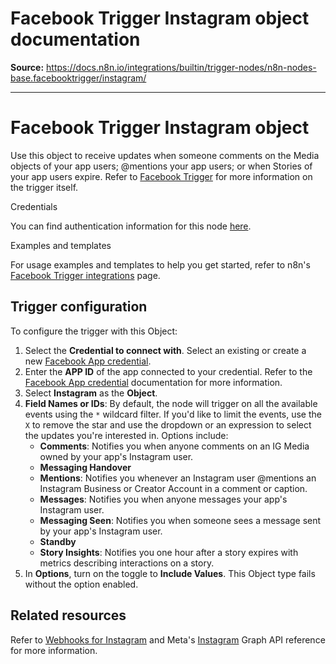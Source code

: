 # Facebook Trigger Instagram object documentation

**Source:** https://docs.n8n.io/integrations/builtin/trigger-nodes/n8n-nodes-base.facebooktrigger/instagram/

---

# Facebook Trigger Instagram object

Use this object to receive updates when someone comments on the Media objects of your app users; @mentions your app users; or when Stories of your app users expire. Refer to [Facebook Trigger](../) for more information on the trigger itself.

Credentials

You can find authentication information for this node [here](../../../credentials/facebookapp/).

Examples and templates

For usage examples and templates to help you get started, refer to n8n's [Facebook Trigger integrations](https://n8n.io/integrations/facebook-trigger/) page.

## Trigger configuration

To configure the trigger with this Object:

1. Select the **Credential to connect with**. Select an existing or create a new [Facebook App credential](../../../credentials/facebookapp/).
2. Enter the **APP ID** of the app connected to your credential. Refer to the [Facebook App credential](../../../credentials/facebookapp/) documentation for more information.
3. Select **Instagram** as the **Object**.
4. **Field Names or IDs**: By default, the node will trigger on all the available events using the `*` wildcard filter. If you'd like to limit the events, use the `X` to remove the star and use the dropdown or an expression to select the updates you're interested in. Options include:
   - **Comments**: Notifies you when anyone comments on an IG Media owned by your app's Instagram user.
   - **Messaging Handover**
   - **Mentions**: Notifies you whenever an Instagram user @mentions an Instagram Business or Creator Account in a comment or caption.
   - **Messages**: Notifies you when anyone messages your app's Instagram user.
   - **Messaging Seen**: Notifies you when someone sees a message sent by your app's Instagram user.
   - **Standby**
   - **Story Insights**: Notifies you one hour after a story expires with metrics describing interactions on a story.
5. In **Options**, turn on the toggle to **Include Values**. This Object type fails without the option enabled.

## Related resources

Refer to [Webhooks for Instagram](https://developers.facebook.com/docs/graph-api/webhooks/getting-started/webhooks-for-instagram) and Meta's [Instagram](https://developers.facebook.com/docs/graph-api/webhooks/reference/instagram/) Graph API reference for more information.

